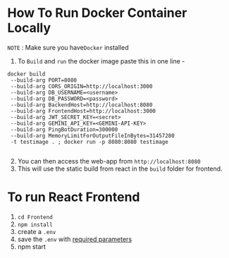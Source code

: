 # How To Run Docker Container Locally

`NOTE` : Make sure you have`Docker` installed

1. To `Build` and `run` the docker image paste this in one line -

```
docker build
 --build-arg PORT=8080
 --build-arg CORS_ORIGIN=http://localhost:3000
 --build-arg DB_USERNAME=<username>
 --build-arg DB_PASSWORD=<password>
 --build-arg BackendHost=http://localhost:8080
 --build-arg FrontendHost=http://localhost:3000
 --build-arg JWT_SECRET_KEY=<secret>
 --build-arg GEMINI_API_KEY=<GEMINI-API-KEY>
 --build-arg PingBotDuration=300000
 --build-arg MemoryLimitForOutputFileInBytes=31457280
 -t testimage . ; docker run -p 8080:8080 testimage
 
```


2. You can then access the web-app from `http://localhost:8080`
3. This will use the static build from react in the `build` folder for frontend.

# To run React Frontend

1. `cd Frontend`
2. `npm install`
3. create a `.env`
4. save the `.env` with [required parameters](./Envs/Frontend.env)
5. npm start